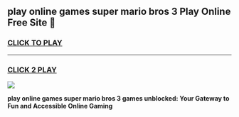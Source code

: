 
## play online games super mario bros 3 Play Online Free Site 👋
<h3>
<a href="https://download.freeplayer.one?title=play_online_games_super_mario_bros_3&ref=21F">CLICK TO PLAY</a></h3>
<hr>

<h3>
<a href="https://download.freeplayer.one?title=play_online_games_super_mario_bros_3&ref=21F">CLICK 2 PLAY</a>
  
</h3>

<a href="https://download.freeplayer.one?title=play_online_games_super_mario_bros_3&ref=21F"><img src="https://cdnb.artstation.com/p/assets/images/images/032/539/853/original/anto-thomas-button-gif.gif"></a>


**play online games super mario bros 3 games unblocked: Your Gateway to Fun and Accessible Online Gaming**
